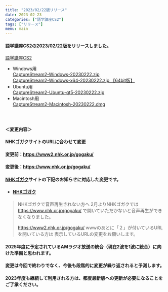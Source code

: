 ```yaml
---
title: "2023/02/22版リリース"
date: 2023-02-23
categories: ["語学講座CS2"]
tags: ["リリース"]
menu: main
---
```

#### 語学講座CS2の2023/02/22版をリリースしました。
[語学講座CS2](https://csreviser.github.io/CaptureStream2/)
* Windows用    
[CaptureStream2-Windows-20230222.zip](https://github.com/CSReviser/CaptureStream2/releases/download/20230222/CaptureStream2-Windows-20230222.zip)   
[CaptureStream2-Windows-x64-20230222.zip 【64bit版】](https://github.com/CSReviser/CaptureStream2/releases/download/20230222/CaptureStream2-Windows-x64-20230222.zip) 
* Ubuntu用    
[CaptureStream2-Ubuntu-qt5-20230222.zip](https://github.com/CSReviser/CaptureStream2/releases/download/20230222/CaptureStream2-Ubuntu-qt5-20230222.zip)
* Macintosh用    
[CaptureStream2-Macintosh-20230222.dmg](https://github.com/CSReviser/CaptureStream2/releases/download/20230222/CaptureStream2-Macintosh-20230222.dmg)
####  　　　  
#### ＜変更内容＞　　　
#### NHKゴガクサイトのURLに合わせて変更
#### 変更前：https://www2.nhk.or.jp/gogaku/
#### 変更後：https://www.nhk.or.jp/gogaku/
#### [NHKゴガク](https://www.nhk.or.jp/gogaku/)サイトの下記のお知らせに対応した変更です。
* #### [NHKゴガク](https://www.nhk.or.jp/gogaku/)
> NHKゴガクで音声再生されない方へ
> 2月よりNHKゴガクでは
> https://www.nhk.or.jp/gogaku/
> で開いていただかないと音声再生ができなくなりました。
> 
> https://www2.nhk.or.jp/gogaku/
> wwwのあとに「２」が付いているURLを開いている方は
> 表示しているURLの変更をお願いします。 
#### 2025年度に予定されているAMラジオ放送の統合（現在2波を1波に統合）に向けた準備と思われます。
#### 変更は今回で終わりでなく、今後も段階的に変更が繰り返されると予測します。
#### 2023年度も継続して利用される方は、都度最新版への更新が必要になることをご了承ください。
